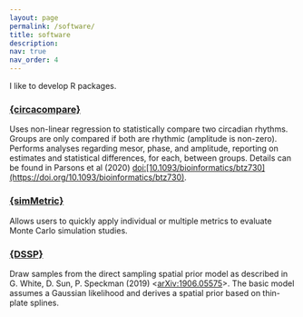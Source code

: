 ```yaml
---
layout: page
permalink: /software/
title: software
description: 
nav: true
nav_order: 4
---
```


I like to develop R packages.

### [{circacompare}](https://cran.r-project.org/web/packages/circacompare/index.html)

Uses non-linear regression to statistically compare two circadian rhythms. Groups are only compared if both are rhythmic (amplitude is non-zero). Performs analyses regarding mesor, phase, and amplitude, reporting on estimates and statistical differences, for each, between groups. Details can be found in Parsons et al (2020) <doi:[10.1093/bioinformatics/btz730](https://doi.org/10.1093/bioinformatics/btz730)>.

### [{simMetric}](https://cran.r-project.org/web/packages/simMetric/index.html)

Allows users to quickly apply individual or multiple metrics to evaluate Monte Carlo simulation studies.

### [{DSSP}](https://cran.r-project.org/web/packages/DSSP/index.html)

Draw samples from the direct sampling spatial prior model as described in G. White, D. Sun, P. Speckman (2019) <[arXiv:1906.05575](https://arxiv.org/abs/1906.05575)>. The basic model assumes a Gaussian likelihood and derives a spatial prior based on thin-plate splines.

